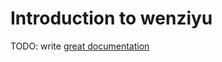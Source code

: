# Introduction to wenziyu

TODO: write [great documentation](http://jacobian.org/writing/what-to-write/)

